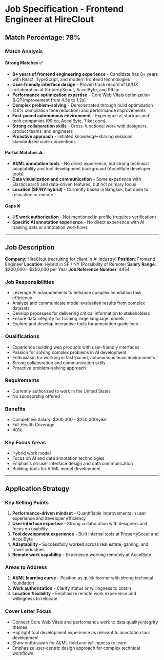 # Job Specification - Frontend Engineer at HireClout

## Match Percentage: 78%

### Match Analysis

#### Strong Matches ✅
- **8+ years of frontend engineering experience** - Candidate has 8+ years with React, TypeScript, and modern frontend technologies
- **User-friendly interface design** - Proven track record of UI/UX collaboration at PropertyScout, AccelByte, and 99.co
- **Performance optimization expertise** - Core Web Vitals optimization (LCP improvement from 4.5s to 1.2s)
- **Complex problem-solving** - Demonstrated through build optimization (40% compilation time reduction) and performance improvements
- **Fast-paced autonomous environment** - Experience at startups and tech companies (99.co, AccelByte, Tiket.com)
- **Strong collaboration skills** - Cross-functional work with designers, product teams, and engineers
- **Proactive approach** - Initiated knowledge-sharing sessions, standardized code conventions

#### Partial Matches ⚠️
- **AI/ML annotation tools** - No direct experience, but strong technical adaptability and tool development background (AccelByte developer tools)
- **Data visualization and communication** - Some experience with Elasticsearch and data-driven features, but not primary focus
- **Location (SF/NY hybrid)** - Currently based in Bangkok, but open to relocation or remote

#### Gaps ❌
- **US work authorization** - Not mentioned in profile (requires verification)
- **Specific AI annotation experience** - No direct experience with AI training data or annotation workflows

---

## Job Description

**Company**: HireClout (recruiting for client in AI industry)
**Position**: Frontend Engineer
**Location**: Hybrid in SF / NY (Possibility of Remote)
**Salary Range**: $200,000 - $250,000 per Year
**Job Reference Number**: 4454

### Job Responsibilities
- Leverage AI advancements to enhance complex annotation task efficiency
- Analyze and communicate model evaluation results from complex datasets
- Develop processes for delivering critical information to stakeholders
- Ensure data integrity for training large language models
- Explore and develop interactive tools for annotation guidelines

### Qualifications
- Experience building web products with user-friendly interfaces
- Passion for solving complex problems in AI development
- Enthusiasm for working in fast-paced, autonomous team environments
- Strong collaboration and communication skills
- Proactive problem-solving approach

### Requirements
- Currently authorized to work in the United States
- No sponsorship offered

### Benefits
- Competitive Salary: $200,000 - $250,000/year
- Full Health Coverage
- 401k

### Key Focus Areas
- Hybrid work model
- Focus on AI and data annotation technologies
- Emphasis on user interface design and data communication
- Building tools for AI/ML model development

---

## Application Strategy

### Key Selling Points
1. **Performance-driven mindset** - Quantifiable improvements in user experience and developer efficiency
2. **User interface expertise** - Strong collaboration with designers and focus on usability
3. **Tool development experience** - Built internal tools at PropertyScout and AccelByte
4. **Adaptability** - Successfully worked across real estate, gaming, and travel industries
5. **Remote work capability** - Experience working remotely at AccelByte

### Areas to Address
1. **AI/ML learning curve** - Position as quick learner with strong technical foundation
2. **Work authorization** - Clarify status or willingness to obtain
3. **Location flexibility** - Emphasize remote work experience and willingness to relocate

### Cover Letter Focus
- Connect Core Web Vitals and performance work to data quality/integrity themes
- Highlight tool development experience as relevant to annotation tool development
- Show enthusiasm for AI/ML field and willingness to learn
- Emphasize user-centric design approach for complex technical workflows
